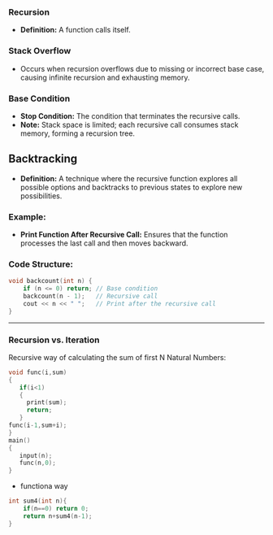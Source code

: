 ### Recursion
- **Definition:** A function calls itself.
### Stack Overflow
- Occurs when recursion overflows due to missing or incorrect base case, causing infinite recursion and exhausting memory.
### Base Condition
- **Stop Condition:** The condition that terminates the recursive calls.
- **Note:** Stack space is limited; each recursive call consumes stack memory, forming a recursion tree.
## Backtracking
- **Definition:** A technique where the recursive function explores all possible options and backtracks to previous states to explore new possibilities.
### Example:
- **Print Function After Recursive Call:** Ensures that the function processes the last call and then moves backward.
### Code Structure:
```cpp
void backcount(int n) {
    if (n <= 0) return; // Base condition
    backcount(n - 1);   // Recursive call
    cout << n << " ";   // Print after the recursive call
}
```
---
### Recursion vs. Iteration

Recursive way of calculating the sum of first N Natural Numbers:

```c++
void func(i,sum)
{
   if(i<1)
   {
     print(sum);
     return;
   }
func(i-1,sum+i);
}
main()
{
   input(n);
   func(n,0);
}
```
- functiona way
```cpp
int sum4(int n){
    if(n==0) return 0;
    return n+sum4(n-1);
}

```
